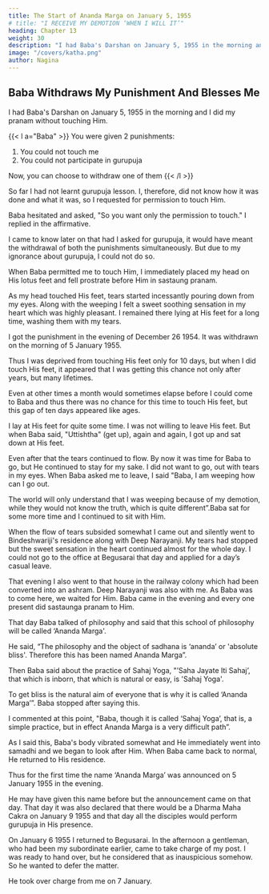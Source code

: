 ```yaml
---
title: The Start of Ananda Marga on January 5, 1955
# title: "I RECEIVE MY DEMOTION ‘WHEN I WILL IT’"
heading: Chapter 13
weight: 30
description: "I had Baba's Darshan on January 5, 1955 in the morning and I did my pranam without touching Him"
image: "/covers/katha.png"
author: Nagina
---
```



<!-- The first and second of January 1955 were holidays. I, therefore, did not go to the office, nor have a chance to read my mail. On the third of January, when I went to the office, a big bunch of letters awaited my attention. One of the postcards was from a brother disciple.

This was written in Jamalpur. There was another official letter in my name. First I read the postcard.

Shri Pranayji had written that Baba enquired about me on 1 of January 1955 at the ashram-quarter in Jamalpur. As I was not there Baba said amongst other disciples that Nagina stands first in 1954. He wanted this to be communicated to me through a letter.

I was in a state of worry and fear and I tried to understand the significance of this letter. Meanwhile I opened the official letter and found that it contained the order of my demotion. Thus did bad news follow the good. I thought of God’s greatness and how He had given me a mixture of pleasure and sorrow in one composite dose.

I gave the demotion order to my office and wrote on that letter itself to keep my charge report ready. There was quite a stir in the office when they saw this order. My subordinates felt sorry, some were happy also. My head clerk pointed out that this copy was personal and that it was not necessary to pass it on to the office.

Mostly such orders are not made public and people come to know the truth much later. I said, “what is the use of hiding the truth for any time and how long can it be done? After all truth will be out one day - then why not just now?” At this my head clerk passed the order on to the office.

Shri Deep Narayanji was also in my department and his posting was under me. He was also present in the office that day. He was overwhelmed with grief and suggested that this order should be shown to Baba. I said that was of no use. 

Even so, he insisted made me write a letter to Baba to inform Him about this matter. He saw Baba on fourth January and Baba replied to my letter in the following way:

Jamalpur. January 4 1955

Kalyaniyesu Nagina,

Just make an appeal to the competent authority. The punishment imposed on and from December 26th should be withdrawn without any further delay else I fear misfortunes will come one after another. 

Yours Ashirvadak,
Anandamurti

I was very sad. Deep Narayanji brought to me this letter of Baba on the evening of 4th January at Begusarai but I do not know why I was not very enthusiastic even afterreading Baba’s letter.

I said, “if according to destiny I must suffer pain and difficulties, then let them pour in a stream. Let them come, I shall bear them. Now I shall not request for the
withdrawal of the punishment. Will the withdrawal of the punishment remove the incoming difficulties? If not, what is the use?”

I thought, at worst, I shall be rendered a beggar or an invalid or I may face humiliation.

All right, let me have all these things, but I will not go to Jamalpur to Baba
for withdrawal of my punishment. As I said these words, Deep Narayanji began to
weep like a child and while weeping began to insist that I must go to Jamalpur. His
tears moved me and I was forced to go. He still insisted that I should go in the night
itself. 

A journey to Jamalpur in the night was very inconvenient so I wanted to go there
the next morning. But the insistence and the stream of tears of Deep Narayanji
compelled me to go to Jamalpur in the night itself.

Although my relation with Deep Narayanji was official and we are also disciple
brothers, but there was so much of love and affection in this weeping and his
insistence, which is rare even in ones own relations. I could not say no to his sincere
and loving insistence. -->


## Baba Withdraws My Punishment And Blesses Me

I had Baba's Darshan on January 5, 1955 in the morning and I did my pranam without touching Him.

{{< l a="Baba" >}}
You were given 2 punishments:
1. You could not touch me
2. You could not participate in gurupuja

Now, you can choose to withdraw one of them
{{< /l >}}

So far I had not learnt gurupuja lesson. I, therefore, did not know how it was done and what it was, so I requested for permission to touch Him. 

Baba hesitated and asked, "So you want only the permission to touch." I replied in the affirmative.

I came to know later on that had I asked for gurupuja, it would have meant the withdrawal of both the punishments simultaneously. But due to my ignorance about gurupuja, I could not do so. 

When Baba permitted me to touch Him, I immediately placed my head on His lotus feet and fell prostrate before Him in sastaung pranam. 

As my head touched His feet, tears started incessantly pouring down from my eyes. Along with the weeping I felt a sweet soothing sensation in my heart which was highly pleasant. I remained there lying at His feet for a long time, washing them with my tears. 

I got the punishment in the evening of December 26 1954. It was withdrawn on the morning of 5 January 1955. 

Thus I was deprived from touching His feet only for 10 days, but when I did touch His feet, it appeared that I was getting this chance not only after years, but many lifetimes. 

Even at other times a month would sometimes elapse before I could come to Baba and thus there was no chance for this time to touch His feet, but this gap of ten days appeared like ages.

I lay at His feet for quite some time. I was not willing to leave His feet. But when Baba said, "Uttishtha" (get up), again and again, I got up and sat down at His feet.

Even after that the tears continued to flow. By now it was time for Baba to go, but He continued to stay for my sake. I did not want to go, out with tears in my eyes. When Baba asked me to leave, I said "Baba, I am weeping how can I go out. 

The world will only understand that I was weeping because of my demotion, while they would not know the truth, which is quite different”.Baba sat for some more time and I continued to sit with Him. 

When the flow of tears subsided somewhat I came out and silently went to Bindeshwariji's residence along with Deep Narayanji. My tears had stopped but the sweet sensation in the heart continued almost for the whole day. I could not go to the office at Begusarai that day and applied for a day’s casual leave.

That evening I also went to that house in the railway colony which had been converted into an ashram. Deep Narayanji was also with me. As Baba was to come here, we waited for Him. Baba came in the evening and every one present did sastaunga pranam to Him.

That day Baba talked of philosophy and said that this school of philosophy will be called ‘Ananda Marga'. 

He said, “The philosophy and the object of sadhana is ‘ananda’ or 'absolute bliss'. Therefore this has been named Ananda Marga”.

Then Baba said about the practice of Sahaj Yoga, "’Saha Jayate Iti Sahaj’, that which is inborn, that which is natural or easy, is 'Sahaj Yoga'. 

To get bliss is the natural aim of everyone that is why it is called ‘Ananda Marga’”. Baba stopped after saying this.

I commented at this point, "Baba, though it is called ‘Sahaj Yoga’, that is, a simple practice, but in effect Ananda Marga is a very difficult path”. 

As I said this, Baba's body vibrated somewhat and He immediately went into samadhi and we began to look after Him. When Baba came back to normal, He returned to His residence.


Thus for the first time the name ‘Ananda Marga’ was announced on 5 January 1955 in the evening. 

He may have given this name before but the announcement came on that day. That day it was also declared that there would be a Dharma Maha Cakra on January 9 1955 and that day all the disciples would perform gurupuja in His presence.

On January 6 1955 I returned to Begusarai. In the afternoon a gentleman, who had been my subordinate earlier, came to take charge of my post. I was ready to hand over, but he considered that as inauspicious somehow. So he wanted to defer the matter. 

He took over charge from me on 7 January.


